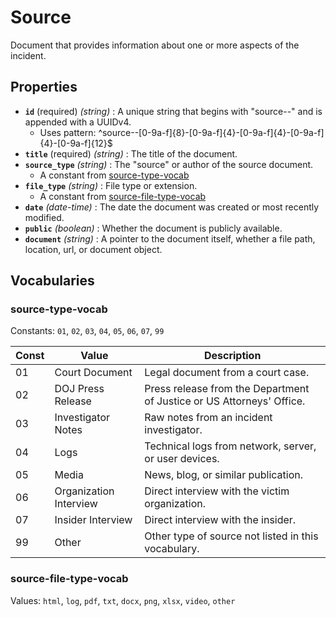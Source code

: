 # Source

Document that provides information about one or more aspects of the incident.

## Properties

- **`id`** (required) *(string)* : A unique string that begins with "source--" and is appended with a UUIDv4.
  - Uses pattern: ^source--[0-9a-f]{8}-[0-9a-f]{4}-[0-9a-f]{4}-[0-9a-f]{4}-[0-9a-f]{12}$
- **`title`** (required) *(string)* : The title of the document.
- **`source_type`** *(string)* : The "source" or author of the source document.
	- A constant from [source-type-vocab](#source-type-vocab)
- **`file_type`** *(string)* : File type or extension.
	- A constant from [source-file-type-vocab](#source-file-type-vocab)
- **`date`** *(date-time)* : The date the document was created or most recently modified.
- **`public`** *(boolean)* : Whether the document is publicly available.
- **`document`** *(string)* : A pointer to the document itself, whether a file path, location, url, or document object.

## Vocabularies

### source-type-vocab

Constants: `01`, `02`, `03`, `04`, `05`, `06`, `07`, `99`

| Const | Value | Description |
| --- | --- | --- |
| 01 | Court Document | Legal document from a court case.|
| 02 | DOJ Press Release | Press release from the Department of Justice or US Attorneys' Office.|
| 03 | Investigator Notes | Raw notes from an incident investigator.|
| 04 | Logs | Technical logs from network, server, or user devices.|
| 05 | Media | News, blog, or similar publication.|
| 06 | Organization Interview | Direct interview with the victim organization.|
| 07 | Insider Interview | Direct interview with the insider.|
| 99 | Other | Other type of source not listed in this vocabulary.|

### source-file-type-vocab

Values: `html`, `log`, `pdf`, `txt`, `docx`, `png`, `xlsx`, `video`, `other`

